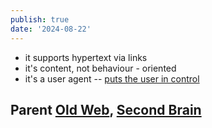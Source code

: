 ```yaml
---
publish: true
date: '2024-08-22'
---
```

- it supports hypertext via links
- it's content, not behaviour - oriented
- it's a user agent -- [puts the user in control](<../The modern Web has lost the User Agent>)
## Parent [Old Web](<../Old Web>), [Second Brain](<../Second Brain>)
